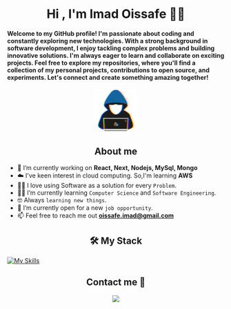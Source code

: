 <div align="center">
 <h1>Hi , I'm Imad Oissafe  🙋‍♂️</h1>
 </div>

#### Welcome to my GitHub profile! I'm passionate about coding and constantly exploring new technologies. With a strong background in software development, I enjoy tackling complex problems and building innovative solutions. I'm always eager to learn and collaborate on exciting projects. Feel free to explore my repositories, where you'll find a collection of my personal projects, contributions to open source, and experiments. Let's connect and create something amazing together!

<div align="center">
  <img src="https://raw.githubusercontent.com/0xAbdulKhalid/0xAbdulKhalid/main/assets/mdImages/about_me.gif" alt="Profile Image" width="100">
  <h2>About me</h2>
</div>


-   🔭  I’m currently working on  **React, Next, Nodejs, MySql, Mongo**
-   ☁️  I've keen interest in cloud computing. So,I'm learning  **AWS**
-    🧑‍💻  I love using Software as a solution for every  `Problem`.
-   🧑‍🎓  I’m currently learning  `Computer Science`  and  `Software Engineering`.
-   🤓  Always  `learning new things`.    
- 🤔 I’m currently open for a new `job opportunity`.
-   📫  Feel free to reach me out  **[oissafe.imad@gmail.com](mailto:oissafe.imad@gmail.com)**

<div align="center">
 <h2>🛠️  My Stack</h2>
 </div>
 

[![My Skills](https://skillicons.dev/icons?i=js,ts,html,css,bootstrap,materialui,tailwind,express,java,spring,mysql,mongo,next,react,redux,angular,aws,jenkins,kubernetes,docker,vim,c,php,py,linux,bash,wordpress,sequelize,prisma,postman,jest,idea,vscode,git,github,firebase,figma)](https://skillicons.dev)



<div align="center">
 <h2>Contact me 🤝</h2>
 </div>
 
<p align="center">
  <a href="https://skillicons.dev">
    <img src="https://skillicons.dev/icons?i=linkedin,twitter,instagram,discord,stackoverflow" />
  </a>
</p>

